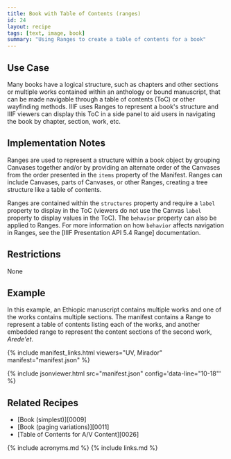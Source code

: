 ```yaml
---
title: Book with Table of Contents (ranges)
id: 24
layout: recipe
tags: [text, image, book]
summary: "Using Ranges to create a table of contents for a book"
---
```


## Use Case

Many books have a logical structure, such as chapters and other sections or multiple works contained within an anthology or bound manuscript, that can be made navigable through a table of contents (ToC) or other wayfinding methods. IIIF uses Ranges to represent a book's structure and IIIF viewers can display this ToC in a side panel to aid users in navigating the book by chapter, section, work, etc.

## Implementation Notes

Ranges are used to represent a structure within a book object by grouping Canvases together and/or by providing an alternate order of the Canvases from the order presented in the `items` property of the Manifest. Ranges can include Canvases, parts of Canvases, or other Ranges, creating a tree structure like a table of contents.

Ranges are contained within the `structures` property and require a `label` property to display in the ToC (viewers do not use the Canvas `label` property to display values in the ToC). The `behavior` property can also be applied to Ranges. For more information on how `behavior` affects navigation in Ranges, see the [IIIF Presentation API 5.4 Range] documentation.

## Restrictions

None

## Example

In this example, an Ethiopic manuscript contains multiple works and one of the works contains multiple sections. The manifest contains a Range to represent a table of contents listing each of the works, and another embedded range to represent the content sections of the second work, *Arede'et*.

{% include manifest_links.html viewers="UV, Mirador" manifest="manifest.json" %}

{% include jsonviewer.html src="manifest.json" config='data-line="10-18"' %}

## Related Recipes

* [Book (simplest)][0009]
* [Book (paging variations)][0011]
* [Table of Contents for A/V Content][0026]

{% include acronyms.md %}
{% include links.md %}
